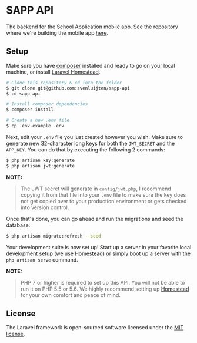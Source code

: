 # SAPP API
The backend for the School Application mobile app. See the repository where we're
building the mobile app [here](https://github.com/svenluijten/sapp).

## Setup
Make sure you have [composer](https://getcomposer.org) installed and ready to go
on your local machine, or install [Laravel Homestead](https://laravel.com/docs/5.2/homestead).

```bash
# Clone this repository & cd into the folder
$ git clone git@github.com:svenluijten/sapp-api
$ cd sapp-api

# Install composer dependencies
$ composer install

# Create a new .env file
$ cp .env.example .env
```

Next, edit your `.env` file you just created however you wish. Make sure to generate
new 32-character long keys for both the `JWT_SECRET` and the `APP_KEY`. You can do
that by executing the following 2 commands:

```bash
$ php artisan key:generate
$ php artisan jwt:generate
```

**NOTE:**
> The JWT secret will generate in `config/jwt.php`, I recommend copying it from
> that file into your `.env` file to make sure the key does not get copied over
> to your production environment or gets checked into version control.

Once that's done, you can go ahead and run the migrations and seed the database:

```bash
$ php artisan migrate:refresh --seed
```

Your development suite is now set up! Start up a server in your favorite local
development setup (we use [Homestead](https://laravel.com/docs/5.2/homestead))
or simply boot up a server with the `php artisan serve` command.

**NOTE:**
> PHP 7 or higher is required to set up this API. You will not be able to run it
> on PHP 5.5 or 5.6. We highly recommend setting up [Homestead](https://laravel.com/docs/5.2/homestead)
> for your own comfort and peace of mind.

## License
The Laravel framework is open-sourced software licensed under the [MIT license](http://opensource.org/licenses/MIT).
